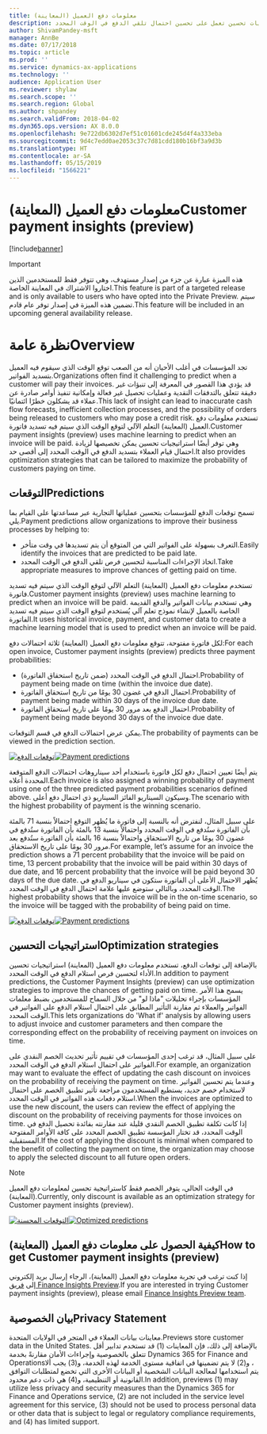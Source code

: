 ```yaml
---
title: معلومات دفع العميل (المعاينة)
description: يصف هذا الموضوع كيف يمكن لمعلومات دفع العميل المساعدة في توقع الوقت الذي سيتم فيه دفع فاتورة ما ومساعدة المؤسسات على إنشاء استراتيجيات تحسين تعمل على تحسين احتمال تلقي الدفع في الوقت المحدد.
author: ShivamPandey-msft
manager: AnnBe
ms.date: 07/17/2018
ms.topic: article
ms.prod: ''
ms.service: dynamics-ax-applications
ms.technology: ''
audience: Application User
ms.reviewer: shylaw
ms.search.scope: ''
ms.search.region: Global
ms.author: shpandey
ms.search.validFrom: 2018-04-02
ms.dyn365.ops.version: AX 8.0.0
ms.openlocfilehash: 9e722db6302d7ef51c01601cde245d4f4a333eba
ms.sourcegitcommit: 9d4c7edd0ae2053c37c7d81cdd180b16bf3a9d3b
ms.translationtype: HT
ms.contentlocale: ar-SA
ms.lasthandoff: 05/15/2019
ms.locfileid: "1566221"
---
```

# <a name="customer-payment-insights-preview"></a><span data-ttu-id="c4b4e-103">معلومات دفع العميل (المعاينة)</span><span class="sxs-lookup"><span data-stu-id="c4b4e-103">Customer payment insights (preview)</span></span>

[!include[banner](../includes/banner.md)]

> [!IMPORTANT]
> <span data-ttu-id="c4b4e-104">هذه الميزة عبارة عن جزء من إصدار مستهدف، وهي تتوفر فقط للمستخدمين الذين اختاروا الاشتراك في المعاينة الخاصة‬.</span><span class="sxs-lookup"><span data-stu-id="c4b4e-104">This feature is part of a targeted release and is only available to users who have opted into the Private Preview.</span></span> <span data-ttu-id="c4b4e-105">سيتم تضمين هذه الميزة في إصدار توفر عام قادم.</span><span class="sxs-lookup"><span data-stu-id="c4b4e-105">This feature will be included in an upcoming general availability release.</span></span>

# <a name="overview"></a><span data-ttu-id="c4b4e-106">نظرة عامة</span><span class="sxs-lookup"><span data-stu-id="c4b4e-106">Overview</span></span>

<span data-ttu-id="c4b4e-107">تجد المؤسسات في أغلب الأحيان أنه من الصعب توقع الوقت الذي سيقوم فيه العميل بتسديد الفواتير.</span><span class="sxs-lookup"><span data-stu-id="c4b4e-107">Organizations often find it challenging to predict when a customer will pay their invoices.</span></span> <span data-ttu-id="c4b4e-108">قد يؤدي هذا القصور في المعرفة إلى تنبؤات غير دقيقة تتعلق بالتدفقات النقدية وعمليات تحصيل غير فعالة وإمكانية تنفيذ أوامر صادرة عن عملاء قد يشكلون خطرًا ائتمانيًا.</span><span class="sxs-lookup"><span data-stu-id="c4b4e-108">This lack of insight can lead to inaccurate cash flow forecasts, inefficient collection processes, and the possibility of orders being released to customers who may pose a credit risk.</span></span> <span data-ttu-id="c4b4e-109">تستخدم معلومات دفع العميل (المعاينة) التعلم الآلي‬ لتوقع الوقت الذي سيتم فيه تسديد فاتورة.</span><span class="sxs-lookup"><span data-stu-id="c4b4e-109">Customer payment insights (preview) uses machine learning to predict when an invoice will be paid.</span></span> <span data-ttu-id="c4b4e-110">وهي توفر أيضًا استراتيجيات تحسين يمكن تخصيصها لزيادة احتمال قيام العملاء بتسديد الدفع في الوقت المحدد إلى أقصى حد.</span><span class="sxs-lookup"><span data-stu-id="c4b4e-110">It also provides optimization strategies that can be tailored to maximize the probability of customers paying on time.</span></span>

## <a name="predictions"></a><span data-ttu-id="c4b4e-111">التوقعات</span><span class="sxs-lookup"><span data-stu-id="c4b4e-111">Predictions</span></span>

<span data-ttu-id="c4b4e-112">تسمح توقعات الدفع للمؤسسات بتحسين عملياتها التجارية عبر مساعدتها على القيام بما يلي.</span><span class="sxs-lookup"><span data-stu-id="c4b4e-112">Payment predictions allow organizations to improve their business processes by helping to:</span></span>

-   <span data-ttu-id="c4b4e-113">التعرف بسهولة على الفواتير التي من المتوقع أن يتم تسديدها في وقت متأخر.</span><span class="sxs-lookup"><span data-stu-id="c4b4e-113">Easily identify the invoices that are predicted to be paid late.</span></span>
-   <span data-ttu-id="c4b4e-114">اتخاذ الإجراءات المناسبة لتحسين فرص تلقي الدفع في الوقت المحدد.</span><span class="sxs-lookup"><span data-stu-id="c4b4e-114">Take appropriate measures to improve chances of getting paid on time.</span></span>

<span data-ttu-id="c4b4e-115">تستخدم معلومات دفع العميل (المعاينة) التعلم الآلي‬ لتوقع الوقت الذي سيتم فيه تسديد فاتورة.</span><span class="sxs-lookup"><span data-stu-id="c4b4e-115">Customer payment insights (preview) uses machine learning to predict when an invoice will be paid.</span></span> <span data-ttu-id="c4b4e-116">وهي تستخدم بيانات الفواتير والدفع القديمة الخاصة بالعميل لإنشاء نموذج تعلم آلي يُستخدم لتوقع الوقت الذي سيتم فيه تسديد الفاتورة.</span><span class="sxs-lookup"><span data-stu-id="c4b4e-116">It uses historical invoice, payment, and customer data to create a machine learning model that is used to predict when an invoice will be paid.</span></span>

<span data-ttu-id="c4b4e-117">لكل فاتورة مفتوحة، تتوقع معلومات دفع العميل (المعاينة) ثلاثة احتمالات دفع:</span><span class="sxs-lookup"><span data-stu-id="c4b4e-117">For each open invoice, Customer payment insights (preview) predicts three payment probabilities:</span></span>

-  <span data-ttu-id="c4b4e-118">احتمال الدفع في الوقت المحدد (ضمن تاريخ استحقاق الفاتورة).</span><span class="sxs-lookup"><span data-stu-id="c4b4e-118">Probability of payment being made on time (within the invoice due date).</span></span>
-  <span data-ttu-id="c4b4e-119">احتمال الدفع في غضون 30 يومًا من تاريخ استحقاق الفاتورة.</span><span class="sxs-lookup"><span data-stu-id="c4b4e-119">Probability of payment being made within 30 days of the invoice due date.</span></span>
-  <span data-ttu-id="c4b4e-120">احتمال الدفع بعد مرور 30 يومًا على تاريخ استحقاق الفاتورة.</span><span class="sxs-lookup"><span data-stu-id="c4b4e-120">Probability of payment being made beyond 30 days of the invoice due date.</span></span>

<span data-ttu-id="c4b4e-121">يمكن عرض احتمالات الدفع في قسم التوقعات.</span><span class="sxs-lookup"><span data-stu-id="c4b4e-121">The probability of payments can be viewed in the prediction section.</span></span>

<span data-ttu-id="c4b4e-122">[![توقعات الدفع](./media/Predictions-sm2.png)](./media/Predictions-sm2.png)</span><span class="sxs-lookup"><span data-stu-id="c4b4e-122">[![Payment predictions](./media/Predictions-sm2.png)](./media/Predictions-sm2.png)</span></span>

<span data-ttu-id="c4b4e-123">يتم أيضًا تعيين احتمال دفع لكل فاتورة باستخدام أحد سيناروهات احتمالات الدفع المتوقعة المحددة أعلاه.</span><span class="sxs-lookup"><span data-stu-id="c4b4e-123">Each invoice is also assigned a winning probability of payment using one of the three predicted payment probabilities scenarios defined above.</span></span> <span data-ttu-id="c4b4e-124">وسيكون السيناريو الفائز السيناريو ذي احتمال دفع أعلى.</span><span class="sxs-lookup"><span data-stu-id="c4b4e-124">The scenario with the highest probability of payment is the winning scenario.</span></span>


<span data-ttu-id="c4b4e-125">على سبيل المثال، لنفترض أنه بالنسبة إلى فاتورة ما يُظهر التوقع احتمالاً بنسبة 71 بالمئة بأن الفاتورة ستُدفع في الوقت المحدد واحتمالاً بنسبة 13 بالمئة بأن الفاتورة ستُدفع في غضون 30 يومًا من تاريخ الاستحقاق واحتمالاً بنسبة 16 بالمئة بأن الفاتورة ستُدفع بعد مرور 30 يومًا على تاريخ الاستحقاق.</span><span class="sxs-lookup"><span data-stu-id="c4b4e-125">For example, let’s assume for an invoice the prediction shows a 71 percent probability that the invoice will be paid on time, 13 percent probability that the invoice will be paid within 30 days of due date, and 16 percent probability that the invoice will be paid beyond 30 days of the due date.</span></span> <span data-ttu-id="c4b4e-126">يُظهر الاحتمال الأعلى أن الفاتورة ستكون في سيناريو الدفع في الوقت المحدد، وبالتالي ستوضع عليها علامة احتمال الدفع في الوقت المحدد.</span><span class="sxs-lookup"><span data-stu-id="c4b4e-126">The highest probability shows that the invoice will be in the on-time scenario, so the invoice will be tagged with the probability of being paid on time.</span></span>

<span data-ttu-id="c4b4e-127">[![توقعات الدفع](./media/payment-predict.png)](./media/payment-predict.png)</span><span class="sxs-lookup"><span data-stu-id="c4b4e-127">[![Payment predictions](./media/payment-predict.png)](./media/payment-predict.png)</span></span>

## <a name="optimization-strategies"></a><span data-ttu-id="c4b4e-128">استراتيجيات التحسين</span><span class="sxs-lookup"><span data-stu-id="c4b4e-128">Optimization strategies</span></span>

<span data-ttu-id="c4b4e-129">بالإضافة إلى توقعات الدفع، تستخدم معلومات دفع العميل (المعاينة) استراتيجيات تحسين الأداء لتحسين فرص استلام الدفع في الوقت المحدد.</span><span class="sxs-lookup"><span data-stu-id="c4b4e-129">In addition to payment predictions, the Customer Payment Insights (preview) can use optimization strategies to improve the chances of getting paid on time.</span></span> <span data-ttu-id="c4b4e-130">يسمح هذا الأمر المؤسسات بإجراء تحليلات "ماذا لو" من خلال السماح للمستخدمين بضبط معلمات الفواتير والعملاء ثم مقارنة التأثير المطابق على احتمال استلام الدفع على الفواتير في الوقت المحدد.</span><span class="sxs-lookup"><span data-stu-id="c4b4e-130">This lets organizations do 'What if' analysis by allowing users to adjust invoice and customer parameters and then compare the corresponding effect on the probability of receiving payment on invoices on time.</span></span>

<span data-ttu-id="c4b4e-131">على سبيل المثال، قد ترغب إحدى المؤسسات في تقييم تأثير تحديث الخصم النقدي على الفواتير على احتمال استلام الدفع في الوقت المحدد.</span><span class="sxs-lookup"><span data-stu-id="c4b4e-131">For example, an organization may want to evaluate the effect of updating the cash discount on invoices on the probability of receiving the payment on time.</span></span> <span data-ttu-id="c4b4e-132">وعندما يتم تحسين الفواتير لاستخدام خصم جديد، يستطيع المستخدمون مراجعة تأثير تطبيق الخصم على احتمال استلام دفعات هذه الفواتير في الوقت المحدد.</span><span class="sxs-lookup"><span data-stu-id="c4b4e-132">When the invoices are optimized to use the new discount, the users can review the effect of applying the discount on the probability of receiving payments for those invoices on time.</span></span> <span data-ttu-id="c4b4e-133">إذا كانت تكلفة تطبيق الخصم النقدي قليلة عند مقارنته بفائدة تحصيل الدفع في الوقت المحدد، قد تختار المؤسسة تطبيق الخصم المحدد على كافة الأوامر المفتوحة المستقبلية.</span><span class="sxs-lookup"><span data-stu-id="c4b4e-133">If the cost of applying the discount is minimal when compared to the benefit of collecting the payment on time, the organization may choose to apply the selected discount to all future open orders.</span></span>

> [!NOTE] 
> <span data-ttu-id="c4b4e-134">في الوقت الحالي، يتوفر الخصم فقط كاستراتيجية تحسين لمعلومات دفع العميل (المعاينة).</span><span class="sxs-lookup"><span data-stu-id="c4b4e-134">Currently, only discount is available as an optimization strategy for Customer payment insights (preview).</span></span>

<span data-ttu-id="c4b4e-135">[![التوقعات المحسنة](./media/optimized-pay.png)](./media/optimized-pay.png)</span><span class="sxs-lookup"><span data-stu-id="c4b4e-135">[![Optimized predictions](./media/optimized-pay.png)](./media/optimized-pay.png)</span></span>

## <a name="how-to-get-customer-payment-insights-preview"></a><span data-ttu-id="c4b4e-136">كيفية الحصول على معلومات دفع العميل (المعاينة)</span><span class="sxs-lookup"><span data-stu-id="c4b4e-136">How to get Customer payment insights (preview)</span></span>

<span data-ttu-id="c4b4e-137">إذا كنت ترغب في تجربة معلومات دفع العميل (المعاينة)، الرجاء إرسال بريد إلكتروني إلى [فريق Finance Insights Preview](mailto:fiap@microsoft.com).</span><span class="sxs-lookup"><span data-stu-id="c4b4e-137">If you are interested in trying Customer payment insights (preview), please email [Finance Insights Preview team](mailto:fiap@microsoft.com).</span></span> 

## <a name="privacy-statement"></a><span data-ttu-id="c4b4e-138">بيان الخصوصية</span><span class="sxs-lookup"><span data-stu-id="c4b4e-138">Privacy Statement</span></span>

<span data-ttu-id="c4b4e-139">معاينات بيانات العملاء في المتجر في الولايات المتحدة.</span><span class="sxs-lookup"><span data-stu-id="c4b4e-139">Previews store customer data in the United States.</span></span> <span data-ttu-id="c4b4e-140">بالإضافة إلى ذلك، فإن المعاينات (1) قد تستخدم تدابير أقل تتعلق بالخصوصية وإجراءات الأمان مقارنةً بخدمة Dynamics 365 for Finance and Operations‏، و(2) لا يتم تضمينها في اتفاقية مستوى الخدمة لهذه الخدمة، و(3) يجب ألا يتم استخدامها لمعالجة البيانات الشخصية أو البيانات الأخرى التي تخضع لمتطلبات التوافق القانونية أو التنظيمية، و(4) هي ذات دعم محدود.</span><span class="sxs-lookup"><span data-stu-id="c4b4e-140">In addition, previews (1) may utilize less privacy and security measures than the Dynamics 365 for Finance and Operations service, (2) are not included in the service level agreement for this service, (3) should not be used to process personal data or other data that is subject to legal or regulatory compliance requirements, and (4) has limited support.</span></span>
